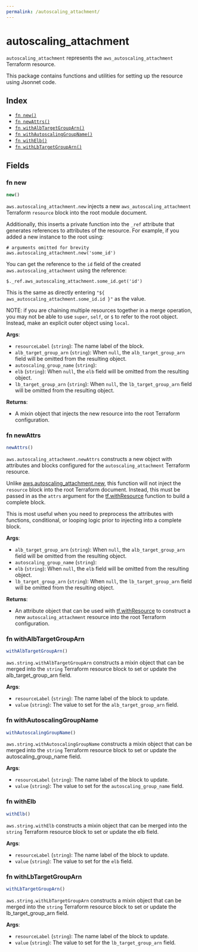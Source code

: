 ```yaml
---
permalink: /autoscaling_attachment/
---
```


# autoscaling_attachment

`autoscaling_attachment` represents the `aws_autoscaling_attachment` Terraform resource.



This package contains functions and utilities for setting up the resource using Jsonnet code.


## Index

* [`fn new()`](#fn-new)
* [`fn newAttrs()`](#fn-newattrs)
* [`fn withAlbTargetGroupArn()`](#fn-withalbtargetgrouparn)
* [`fn withAutoscalingGroupName()`](#fn-withautoscalinggroupname)
* [`fn withElb()`](#fn-withelb)
* [`fn withLbTargetGroupArn()`](#fn-withlbtargetgrouparn)

## Fields

### fn new

```ts
new()
```


`aws.autoscaling_attachment.new` injects a new `aws_autoscaling_attachment` Terraform `resource`
block into the root module document.

Additionally, this inserts a private function into the `_ref` attribute that generates references to attributes of the
resource. For example, if you added a new instance to the root using:

    # arguments omitted for brevity
    aws.autoscaling_attachment.new('some_id')

You can get the reference to the `id` field of the created `aws.autoscaling_attachment` using the reference:

    $._ref.aws_autoscaling_attachment.some_id.get('id')

This is the same as directly entering `"${ aws_autoscaling_attachment.some_id.id }"` as the value.

NOTE: if you are chaining multiple resources together in a merge operation, you may not be able to use `super`, `self`,
or `$` to refer to the root object. Instead, make an explicit outer object using `local`.

**Args**:
  - `resourceLabel` (`string`): The name label of the block.
  - `alb_target_group_arn` (`string`):  When `null`, the `alb_target_group_arn` field will be omitted from the resulting object.
  - `autoscaling_group_name` (`string`): 
  - `elb` (`string`):  When `null`, the `elb` field will be omitted from the resulting object.
  - `lb_target_group_arn` (`string`):  When `null`, the `lb_target_group_arn` field will be omitted from the resulting object.

**Returns**:
- A mixin object that injects the new resource into the root Terraform configuration.


### fn newAttrs

```ts
newAttrs()
```


`aws.autoscaling_attachment.newAttrs` constructs a new object with attributes and blocks configured for the `autoscaling_attachment`
Terraform resource.

Unlike [aws.autoscaling_attachment.new](#fn-autoscalingattachmentnew), this function will not inject the `resource`
block into the root Terraform document. Instead, this must be passed in as the `attrs` argument for the
[tf.withResource](https://github.com/tf-libsonnet/core/tree/main/docs#fn-withresource) function to build a complete block.

This is most useful when you need to preprocess the attributes with functions, conditional, or looping logic prior to
injecting into a complete block.

**Args**:
  - `alb_target_group_arn` (`string`):  When `null`, the `alb_target_group_arn` field will be omitted from the resulting object.
  - `autoscaling_group_name` (`string`): 
  - `elb` (`string`):  When `null`, the `elb` field will be omitted from the resulting object.
  - `lb_target_group_arn` (`string`):  When `null`, the `lb_target_group_arn` field will be omitted from the resulting object.

**Returns**:
  - An attribute object that can be used with [tf.withResource](https://github.com/tf-libsonnet/core/tree/main/docs#fn-withresource) to construct a new `autoscaling_attachment` resource into the root Terraform configuration.


### fn withAlbTargetGroupArn

```ts
withAlbTargetGroupArn()
```

`aws.string.withAlbTargetGroupArn` constructs a mixin object that can be merged into the `string`
Terraform resource block to set or update the alb_target_group_arn field.



**Args**:
  - `resourceLabel` (`string`): The name label of the block to update.
  - `value` (`string`): The value to set for the `alb_target_group_arn` field.


### fn withAutoscalingGroupName

```ts
withAutoscalingGroupName()
```

`aws.string.withAutoscalingGroupName` constructs a mixin object that can be merged into the `string`
Terraform resource block to set or update the autoscaling_group_name field.



**Args**:
  - `resourceLabel` (`string`): The name label of the block to update.
  - `value` (`string`): The value to set for the `autoscaling_group_name` field.


### fn withElb

```ts
withElb()
```

`aws.string.withElb` constructs a mixin object that can be merged into the `string`
Terraform resource block to set or update the elb field.



**Args**:
  - `resourceLabel` (`string`): The name label of the block to update.
  - `value` (`string`): The value to set for the `elb` field.


### fn withLbTargetGroupArn

```ts
withLbTargetGroupArn()
```

`aws.string.withLbTargetGroupArn` constructs a mixin object that can be merged into the `string`
Terraform resource block to set or update the lb_target_group_arn field.



**Args**:
  - `resourceLabel` (`string`): The name label of the block to update.
  - `value` (`string`): The value to set for the `lb_target_group_arn` field.
